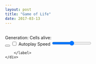 ```yaml
---
layout: post
title: "Game of Life"
date: 2017-03-13
---
```


<div id="game">
    <table id="grid"></table>
    <div id="info">
        Generation: <span id="generations"></span>
        Cells alive: <span id="alive"></span>
    </div>
    <div class="buttons">
        <button id="next" type="button" name="button" class="next"></button><!--
     --><label id="autoplay-label" for="autoplay" class="css-label">
             <input class="css-checkbox" id="autoplay" type="checkbox" name="autoplay" />
             Autoplay
        </label>
        <label id="speed-label" for="speed">
            Speed
            <input type="range" id="speed" min="10" max="1000">

        </label>
    </div>
</div>

<script type="text/javascript" src="/js/game-of-life.js"></script>
